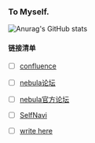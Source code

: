 ### To Myself.

![Anurag's GitHub stats](https://github-readme-stats.vercel.app/api?username=SuperYoko&show_icons=true&theme=radical)

#### 链接清单

- [ ] [confluence](https://confluence.nebula-graph.io/#all-updates)

- [ ] [nebula论坛](https://discuss.nebula-graph.com.cn/)

- [ ] [nebula官方论坛](https://nebula-graph.io/)

- [ ] [SelfNavi](http://www.superyoko.com/)

- [ ] [write here](https://github.com/SuperYoko/blog)


